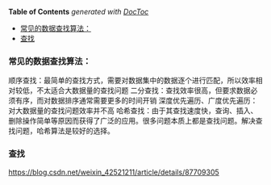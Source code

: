 <!-- START doctoc generated TOC please keep comment here to allow auto update -->
<!-- DON'T EDIT THIS SECTION, INSTEAD RE-RUN doctoc TO UPDATE -->
**Table of Contents**  *generated with [DocToc](https://github.com/thlorenz/doctoc)*

- [常见的数据查找算法：](#%E5%B8%B8%E8%A7%81%E7%9A%84%E6%95%B0%E6%8D%AE%E6%9F%A5%E6%89%BE%E7%AE%97%E6%B3%95)
- [查找](#%E6%9F%A5%E6%89%BE)

<!-- END doctoc generated TOC please keep comment here to allow auto update -->

### 常见的数据查找算法：

顺序查找：最简单的查找方式，需要对数据集中的数据逐个进行匹配，所以效率相对较低，不太适合大数据量的查找问题
二分查找：查找效率很高，但要求数据必须有序，而对数据排序通常需要更多的时间开销
深度优先遍历、广度优先遍历：对大数据量的查找问题效率并不高
哈希查找：由于其查找速度快，查询、插入、删除操作简单等原因而获得了广泛的应用。很多问题本质上都是查找问题。解决查找问题，哈希算法是较好的选择。



### 查找

https://blog.csdn.net/weixin_42521211/article/details/87709305